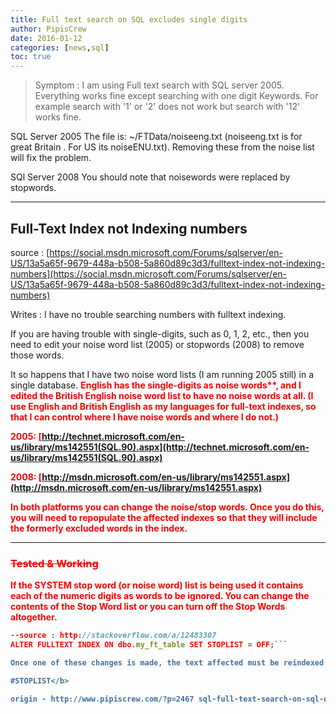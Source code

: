 ```yaml
---
title: Full text search on SQL excludes single digits
author: PipisCrew
date: 2016-01-12
categories: [news,sql]
toc: true
---
```


> Symptom : I am using Full text search with SQL server 2005. Everything works fine except searching with one digit Keywords. For example search with '1' or '2' does not work but search with '12' works fine.

SQL Server 2005
The file is: ~/FTData/noiseeng.txt (noiseeng.txt is for great Britain . For US its noiseENU.txt). Removing these from the noise list will fix the problem. 

SQl Server 2008
You should note that noisewords were replaced by stopwords.

* * *

## Full-Text Index not Indexing numbers

source : [https://social.msdn.microsoft.com/Forums/sqlserver/en-US/13a5a65f-9679-448a-b508-5a860d89c3d3/fulltext-index-not-indexing-numbers](https://social.msdn.microsoft.com/Forums/sqlserver/en-US/13a5a65f-9679-448a-b508-5a860d89c3d3/fulltext-index-not-indexing-numbers)

Writes : 
I have no trouble searching numbers with fulltext indexing.  

If you are having trouble with single-digits, such as 0, 1, 2, etc., then you need to edit your noise word list (2005) or stopwords (2008) to remove those words.   

It so happens that I have two noise word lists (I am running 2005 still) in a single database.  <b style="color:red">English has the single-digits as noise words**, and I edited the British English noise word list to have no noise words at all.  (I use English and British English as my languages for full-text indexes, so that I can control where I have noise words and where I do not.)

2005: [http://technet.microsoft.com/en-us/library/ms142551(SQL.90).aspx](http://technet.microsoft.com/en-us/library/ms142551(SQL.90).aspx)

2008: [http://msdn.microsoft.com/en-us/library/ms142551.aspx](http://msdn.microsoft.com/en-us/library/ms142551.aspx)

In both platforms you can change the noise/stop words.  Once you do this, you will need to repopulate the affected indexes so that they will include the formerly excluded words in the index.

* * *

### ~~Tested & Working~~

If the SYSTEM stop word (or noise word) list is being used it contains each of the numeric digits as words to be ignored. You can change the contents of the Stop Word list or you can turn off the Stop Words altogether.

```js
--source : http://stackoverflow.com/a/12483307
ALTER FULLTEXT INDEX ON dbo.my_ft_table SET STOPLIST = OFF;```

Once one of these changes is made, the text affected must be reindexed before the single digits become searchable. After the reindexing it will indeed be possible to search for '6'.

#STOPLIST</b>

origin - http://www.pipiscrew.com/?p=2467 sql-full-text-search-on-sql-excludes-single-digits
